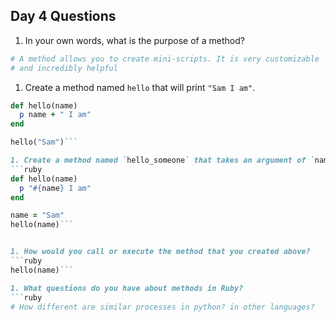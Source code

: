 ## Day 4 Questions

1. In your own words, what is the purpose of a method?
```ruby
# A method allows you to create mini-scripts. It is very customizable
# and incredibly helpful
```

1. Create a method named `hello` that will print `"Sam I am"`.
```ruby
def hello(name)
  p name + " I am"
end

hello("Sam")```

1. Create a method named `hello_someone` that takes an argument of `name` and prints `"#{name} I am"`.
```ruby
def hello(name)
  p "#{name} I am"
end

name = "Sam"
hello(name)```


1. How would you call or execute the method that you created above?
```ruby
hello(name)```

1. What questions do you have about methods in Ruby?
```ruby
# How different are similar processes in python? in other languages?
```
